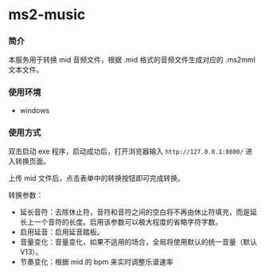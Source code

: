 ms2-music
=====

### 简介

本服务用于转换 mid 音频文件，根据 .mid 格式的音频文件生成对应的 .ms2mml 文本文件。

### 使用环境

- windows

### 使用方式

双击启动 exe 程序，启动成功后，打开浏览器输入 `http://127.0.0.1:8080/` 进入转换页面。

上传 mid 文件后，点击表单中的转换按钮即可完成转换。

转换参数：

- 延长音符：去除休止符，音符和音符之间的空白将不再由休止符填充，而是延长上一个音符的长度。启用该参数可以极大程度的省略字符字数。
- 启用延音：启用延音踏板。
- 音量变化：音量变化，如果不适用的场合，全局将使用默认的统一音量（默认V13）。
- 节奏变化：根据 mid 的 bpm 来实时调整乐谱速率